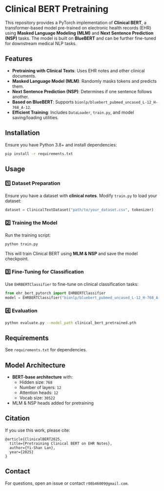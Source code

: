 # Clinical BERT Pretraining

This repository provides a PyTorch implementation of **Clinical BERT**, a transformer-based model pre-trained on electronic health records (EHR) using **Masked Language Modeling (MLM)** and **Next Sentence Prediction (NSP)** tasks. The model is built on **BlueBERT** and can be further fine-tuned for downstream medical NLP tasks.

## Features
- **Pretraining with Clinical Texts**: Uses EHR notes and other clinical documents.
- **Masked Language Model (MLM)**: Randomly masks tokens and predicts them.
- **Next Sentence Prediction (NSP)**: Determines if one sentence follows another.
- **Based on BlueBERT**: Supports `bionlp/bluebert_pubmed_uncased_L-12_H-768_A-12`.
- **Efficient Training**: Includes `DataLoader`, `train.py`, and model saving/loading utilities.

## Installation

Ensure you have Python 3.8+ and install dependencies:
```bash
pip install -r requirements.txt
```

## Usage

### 1️⃣ **Dataset Preparation**
Ensure you have a dataset with **clinical notes**. Modify `train.py` to load your dataset:
```python
dataset = ClinicalTextDataset("path/to/your_dataset.csv", tokenizer)
```

### 2️⃣ **Training the Model**
Run the training script:
```bash
python train.py
```
This will train Clinical BERT using **MLM & NSP** and save the model checkpoint.

### 3️⃣ **Fine-Tuning for Classification**
Use `EHRBERTClassifier` to fine-tune on clinical classification tasks:
```python
from ehr_bert_pytorch import EHRBERTClassifier
model = EHRBERTClassifier("bionlp/bluebert_pubmed_uncased_L-12_H-768_A-12", num_labels=2)
```

### 4️⃣ **Evaluation**
```bash
python evaluate.py --model_path clinical_bert_pretrained.pth
```

## Requirements
See `requirements.txt` for dependencies.

## Model Architecture
- **BERT-base architecture** with:
  - Hidden size: `768`
  - Number of layers: `12`
  - Attention heads: `12`
  - Vocab size: `30522`
- MLM & NSP heads added for pretraining

## Citation
If you use this work, please cite:
```
@article{ClinicalBERT2025,
  title={Pretraining Clinical BERT on EHR Notes},
  author={Yi-Shan Lan},
  year={2025}
}
```

## Contact
For questions, open an issue or contact `r08b46009@gmail.com`.

